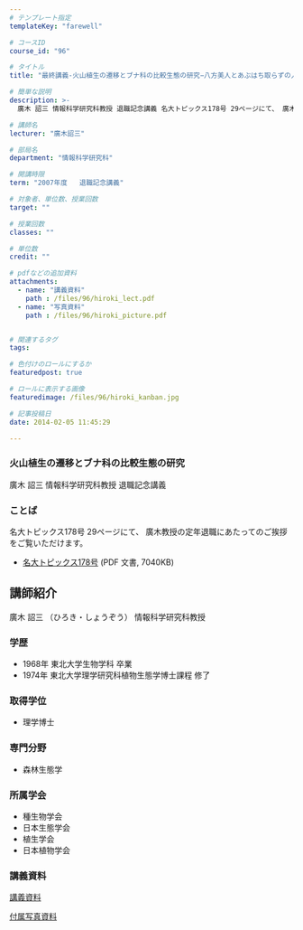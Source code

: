 ```yaml
---
# テンプレート指定
templateKey: "farewell"

# コースID
course_id: "96"

# タイトル
title: "最終講義-火山植生の遷移とブナ科の比較生態の研究−八方美人とあぶはち取らずの人生−"

# 簡単な説明
description: >-
  廣木 詔三 情報科学研究科教授 退職記念講義 名大トピックス178号 29ページにて、 廣木教授の定年退職にあたってのご挨拶をご覧いただけます。   * [名大トピックス178号](h...

# 講師名
lecturer: "廣木詔三"

# 部局名
department: "情報科学研究科"

# 開講時限
term: "2007年度	退職記念講義"

# 対象者、単位数、授業回数
target: ""

# 授業回数
classes: ""

# 単位数
credit: ""

# pdfなどの追加資料
attachments: 
  - name: "講義資料" 
    path : /files/96/hiroki_lect.pdf
  - name: "写真資料" 
    path : /files/96/hiroki_picture.pdf


# 関連するタグ
tags:

# 色付けのロールにするか
featuredpost: true

# ロールに表示する画像
featuredimage: /files/96/hiroki_kanban.jpg

# 記事投稿日
date: 2014-02-05 11:45:29

---
```

### 火山植生の遷移とブナ科の比較生態の研究 

廣木 詔三 情報科学研究科教授 退職記念講義 

### ことば

名大トピックス178号 29ページにて、 廣木教授の定年退職にあたってのご挨拶をご覧いただけます。 

  * [名大トピックス178号](http://www.nagoya-u.ac.jp/about-nu/public-relations/publication/upload_images/no178.pdf#retirement) (PDF 文書, 7040KB)
## 講師紹介

廣木 詔三 （ひろき・しょうぞう） 情報科学研究科教授 

### 学歴

  * 1968年 東北大学生物学科 卒業
  * 1974年 東北大学理学研究科植物生態学博士課程 修了

### 取得学位

  * 理学博士

### 専門分野

  * 森林生態学

### 所属学会

  * 種生物学会
  * 日本生態学会
  * 植生学会
  * 日本植物学会
### 講義資料


[講義資料](/files/96/hiroki_lect.pdf) 

[付属写真資料](/files/96/hiroki_picture.pdf) 
